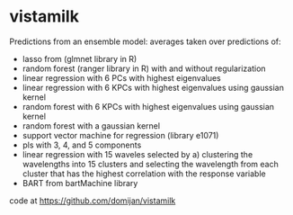 # vistamilk

Predictions from an ensemble model: averages taken over predictions of:
* lasso from (glmnet library in R)
* random forest (ranger library in R) with and without regularization
* linear regression with 6 PCs with highest eigenvalues
* linear regression with 6 KPCs with highest eigenvalues using gaussian kernel
* random forest with 6 KPCs with highest eigenvalues using gaussian kernel
* random forest with a gaussian kernel
* support vector machine for regression (library e1071)
* pls with 3, 4, and 5 components
* linear regression with 15 waveles selected by a) clustering the wavelengths into 15 clusters and selecting the wavelength from each cluster that has the highest correlation with the response variable
* BART from bartMachine library

code at https://github.com/domijan/vistamilk

